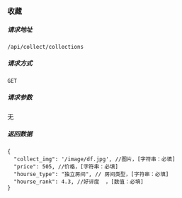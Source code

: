 ### 收藏

##### 请求地址

`/api/collect/collections`

##### 请求方式

`GET`

##### 请求参数

无

##### 返回数据

```
{
  "collect_img": '/image/df.jpg', //图片，[字符串：必填]
  "price": 505, //价格，[字符串：必填]
  "hourse_type": "独立房间", // 房间类型，[字符串：必填]
  "hourse_rank": 4.3, //好评度  ，[数值：必填]
}
```
